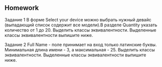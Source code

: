 ## Homework
Задание 1
В форме Select your device можно выбрать нужный девайс (выпадающий список содержит все модели).В разделе Quantity указать количество от 1 до 20. Выделить классы эквивалентности. Выделенные классы эквивалентности выпишите ниже.

Задание 2
Full Name - поле принимает на вход только латинские буквы. Минимальная длина имени - 3, а максимальная - 25. Выделить классы эквивалентности. Выделенные классы эквивалентности выпишите ниже.